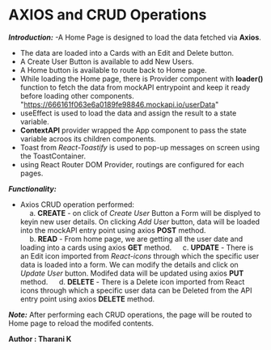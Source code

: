 # AXIOS and CRUD Operations

***Introduction:***
-A Home Page is designed to load the data fetched via **Axios**.   
- The data are loaded into a Cards with an Edit and Delete button.   
- A Create User Button is available to add New Users.   
- A Home button is available to route back to Home page.   
- While loading the Home page, there is Provider component with **loader()** function to fetch the data from mockAPI entrypoint and keep it ready before loading other components.   
    "https://666161f063e6a0189fe98846.mockapi.io/userData"   
- useEffect is used to load the data and assign the result to a state variable.   
- **ContextAPI** provider wrapped the App component to pass the state variable acroos its children components.     
- Toast from *React-Toastify* is used to pop-up messages on screen using the ToastContainer.   
- using React Router DOM Provider, routings are configured for each pages.   

***Functionality:***
- Axios CRUD operation performed:   
&emsp; a. **CREATE** - on click of *Create User* Button a Form will be displyed to keyin new user details. On clicking *Add User* button, data will be loaded into the mockAPI entry point using axios **POST** method.   
&emsp; b. **READ** - From home page, we are getting all the user date and loading into a cards using axios **GET** method.
&emsp; c. **UPDATE** - There is an Edit icon imported from *React-icons* through which the specific user data is loaded into a form. We can modify the details and click on *Update User* button. Modifed data will be updated using axios **PUT** method. 
&emsp; d. **DELETE** - There is a Delete icon imported from React icons through which a specific user data can be Deleted from the API entry point using axios **DELETE** method.   

***Note:*** After performing each CRUD operations, the page will be routed to Home page to reload the modifed contents.   

**Author : Tharani K**